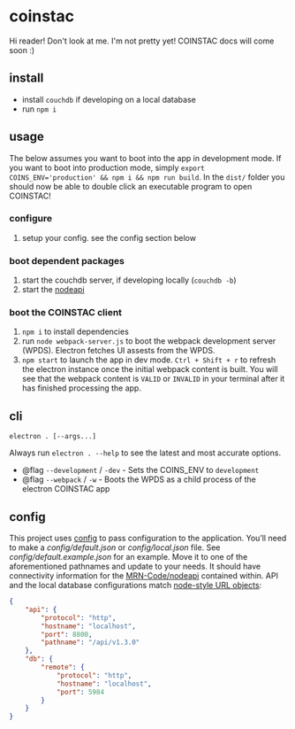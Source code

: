 # coinstac
Hi reader!  Don't look at me.  I'm not pretty yet!  COINSTAC docs will come soon :)

## install
- install `couchdb` if developing on a local database
- run `npm i`

## usage
The below assumes you want to boot into the app in development mode.  If you want to boot into production mode, simply `export COINS_ENV='production' && npm i && npm run build`.  In the `dist/` folder you should now be able to double click an executable program to open COINSTAC!

### configure
1. setup your config.  see the config section below

### boot dependent packages
1. start the couchdb server, if developing locally (`couchdb -b`)
1. start the [nodeapi](MRN-Code/nodeapi)

### boot the COINSTAC client
1. `npm i` to install dependencies
2. run `node webpack-server.js` to boot the webpack development server (WPDS).  Electron fetches UI assests from the WPDS.
1. `npm start` to launch the app in dev mode.  `Ctrl + Shift + r` to refresh the electron instance once the initial webpack content is built.  You will see that the webpack content is `VALID` or `INVALID` in your terminal after it has finished processing the app.

## cli
`electron . [--args...]`

Always run `electron . --help` to see the latest and most accurate options.
* @flag `--development` / `-dev` - Sets the COINS_ENV to `development`
* @flag `--webpack` / `-w` - Boots the WPDS as a child process of the electron COINSTAC app

## config
This project uses [config](https://www.npmjs.com/package/config) to pass configuration to the application. You’ll need to make a _config/default.json_ or _config/local.json_ file.  See _config/default.example.json_ for an example.
  Move it to one of the aforementioned pathnames and update to your needs.  It should have connectivity information for the [MRN-Code/nodeapi](MRN-Code/nodeapi) contained within.  API and the local database configurations match [node-style URL objects](https://nodejs.org/api/url.html):

```json
{
    "api": {
        "protocol": "http",
        "hostname": "localhost",
        "port": 8800,
        "pathname": "/api/v1.3.0"
    },
    "db": {
        "remote": {
            "protocol": "http",
            "hostname": "localhost",
            "port": 5984
        }
    }
}
```
